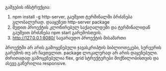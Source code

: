 გაშვების ინსტრუქცია:
1. npm install -g http-server, გაუშვით ტერმინალში ბრძანება გლობალურად. დააყენეთ http-server package
2. შედით პროექტის კლონირებულ საქაღალდეში და ტერმინალიდან გაუშვით ბრძანება npm start გარემოსთვის.
3. http://127.0.0.1:8080/ სავარაუდო პროექტის მისამართი

პროექტში არ არის გამოყენებული ჯავასკრიპტის ბიბლიოთეკები, სერვერის გარემოს თუ არ ჩავთვლით. package ლოკალურად არ არის დაყენებული. ძირითადად გამოყენებულია flex, grid სტრუქტურები მოქნილობისთვის და ასევე გაწერილია responsive.
